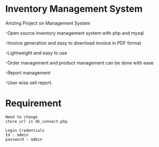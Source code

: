 # Inventory Management System
Amzing Project on Management System

-Open source inventory management system with php and mysql

-Invoice generation and easy to download invoice in PDF format

-Lightweight and easy to use

-Order management and product management can be done with ease

-Report management

-User wise sell report.

# Requirement

```
Need to change
store_url in db_connect.php

Login Credentials
Id : admin
password : admin
```
